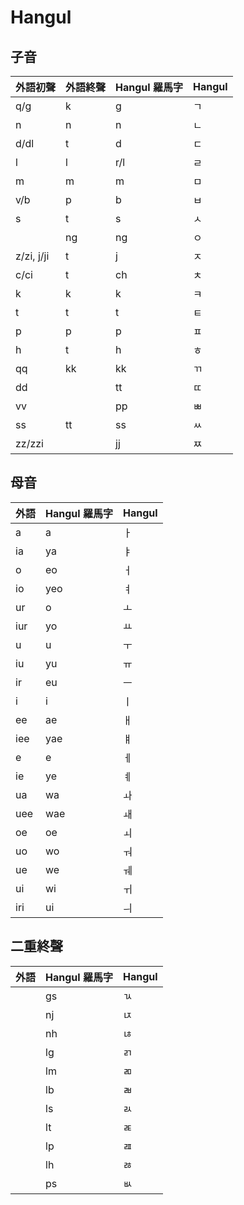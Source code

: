 # Hangul

## 子音

| 外語初聲 | 外語終聲 | Hangul 羅馬字 | Hangul |
| :--- | :--- | :--- | :--- |
| q/g | k | g | ㄱ |
| n | n | n | ㄴ |
| d/dl | t | d | ㄷ |
| l | l | r/l | ㄹ |
| m | m | m | ㅁ |
| v/b | p | b | ㅂ |
| s | t | s | ㅅ |
|| ng | ng | ㅇ |
| z/zi, j/ji | t | j | ㅈ |
| c/ci | t | ch | ㅊ |
| k | k | k | ㅋ |
| t | t | t | ㅌ |
| p | p | p | ㅍ |
| h | t | h | ㅎ |
| qq | kk | kk | ㄲ |
| dd || tt | ㄸ |
| vv || pp | ㅃ |
| ss | tt | ss | ㅆ |
| zz/zzi || jj | ㅉ |

## 母音

| 外語 | Hangul 羅馬字 | Hangul |
| :--- | :--- | :--- |
| a | a | ㅏ |
| ia | ya | ㅑ |
| o | eo | ㅓ |
| io | yeo | ㅕ |
| ur | o | ㅗ |
| iur | yo | ㅛ |
| u | u | ㅜ |
| iu | yu | ㅠ |
| ir | eu | ㅡ |
| i | i | ㅣ |
| ee | ae | ㅐ |
| iee | yae | ㅒ |
| e | e | ㅔ |
| ie | ye | ㅖ |
| ua | wa | ㅘ |
| uee | wae | ㅙ |
| oe | oe | ㅚ |
| uo | wo | ㅝ |
| ue | we | ㅞ |
| ui | wi | ㅟ |
| iri | ui | ㅢ |

## 二重終聲

| 外語 | Hangul 羅馬字 | Hangul |
| :--- | :--- | :--- |
|| gs | ㄳ |
|| nj | ㄵ |
|| nh | ㄶ |
|| lg | ㄺ |
|| lm | ㄻ |
|| lb | ㄼ |
|| ls | ㄽ |
|| lt | ㄾ |
|| lp | ㄿ |
|| lh | ㅀ |
|| ps | ㅄ |
